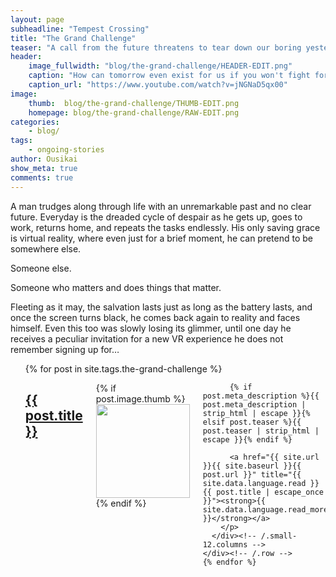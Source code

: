 ```yaml
---
layout: page
subheadline: "Tempest Crossing"
title: "The Grand Challenge"
teaser: "A call from the future threatens to tear down our boring yesterdays."
header:
    image_fullwidth: "blog/the-grand-challenge/HEADER-EDIT.png"
    caption: "How can tomorrow even exist for us if you won't fight for yourself today?"
    caption_url: "https://www.youtube.com/watch?v=jNGNaD5qx00"
image:
    thumb:  blog/the-grand-challenge/THUMB-EDIT.png
    homepage: blog/the-grand-challenge/RAW-EDIT.png
categories:
    - blog/
tags:
    - ongoing-stories
author: Ousikai
show_meta: true
comments: true
---
```

A man trudges along through life with an unremarkable past and no clear future. Everyday is the dreaded cycle of despair as he gets up, goes to work, returns home, and repeats the tasks endlessly. His only saving grace is virtual reality, where even just for a brief moment, he can pretend to be somewhere else. 

Someone else. 

Someone who matters and does things that matter. 

Fleeting as it may, the salvation lasts just as long as the battery lasts, and once the screen turns black, he comes back again to reality and faces himself. Even this too was slowly losing its glimmer, until one day he receives a peculiar invitation for a new VR experience he does not remember signing up for…

<ul>
    {% for post in site.tags.the-grand-challenge %}
    <div class="row">
      <div class="small-12 columns b60">
        <h2><a href="{{ site.url }}{{ site.baseurl }}{{ post.url }}">{{ post.title }}</a></h2>
        <p>
          {% if post.image.thumb %}<a href="{{ site.url }}{{ site.baseurl }}{{ post.url }}" title="{{ post.title | escape_once }}"><img src="{{ site.urlimg }}{{ post.image.thumb }}" class="alignleft" width="150" height="150"></a>{% endif %}

          {% if post.meta_description %}{{ post.meta_description | strip_html | escape }}{% elsif post.teaser %}{{ post.teaser | strip_html | escape }}{% endif %}

          <a href="{{ site.url }}{{ site.baseurl }}{{ post.url }}" title="{{ site.data.language.read }} {{ post.title | escape_once }}"><strong>{{ site.data.language.read_more }}</strong></a>
        </p>
      </div><!-- /.small-12.columns -->
    </div><!-- /.row -->
    {% endfor %}
</ul>